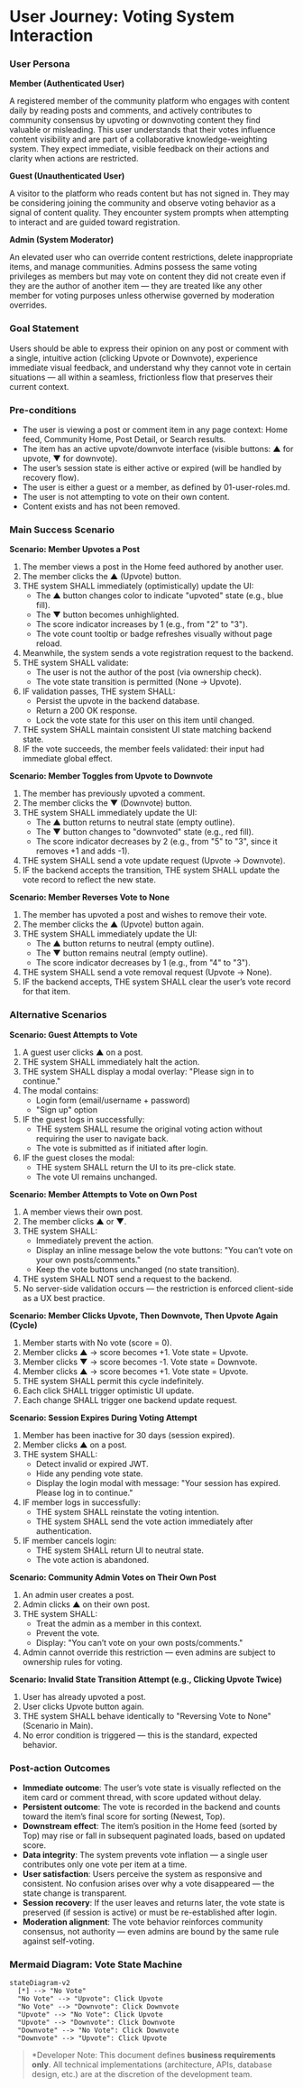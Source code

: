 # User Journey: Voting System Interaction

### User Persona

**Member (Authenticated User)**

A registered member of the community platform who engages with content daily by reading posts and comments, and actively contributes to community consensus by upvoting or downvoting content they find valuable or misleading. This user understands that their votes influence content visibility and are part of a collaborative knowledge-weighting system. They expect immediate, visible feedback on their actions and clarity when actions are restricted.

**Guest (Unauthenticated User)**

A visitor to the platform who reads content but has not signed in. They may be considering joining the community and observe voting behavior as a signal of content quality. They encounter system prompts when attempting to interact and are guided toward registration.

**Admin (System Moderator)**

An elevated user who can override content restrictions, delete inappropriate items, and manage communities. Admins possess the same voting privileges as members but may vote on content they did not create even if they are the author of another item — they are treated like any other member for voting purposes unless otherwise governed by moderation overrides.

### Goal Statement

Users should be able to express their opinion on any post or comment with a single, intuitive action (clicking Upvote or Downvote), experience immediate visual feedback, and understand why they cannot vote in certain situations — all within a seamless, frictionless flow that preserves their current context.

### Pre-conditions

- The user is viewing a post or comment item in any page context: Home feed, Community Home, Post Detail, or Search results.
- The item has an active upvote/downvote interface (visible buttons: ▲ for upvote, ▼ for downvote).
- The user’s session state is either active or expired (will be handled by recovery flow).
- The user is either a guest or a member, as defined by 01-user-roles.md.
- The user is not attempting to vote on their own content.
- Content exists and has not been removed.

### Main Success Scenario

**Scenario: Member Upvotes a Post**

1. The member views a post in the Home feed authored by another user.
2. The member clicks the ▲ (Upvote) button.
3. THE system SHALL immediately (optimistically) update the UI:
   - The ▲ button changes color to indicate "upvoted" state (e.g., blue fill).
   - The ▼ button becomes unhighlighted.
   - The score indicator increases by 1 (e.g., from "2" to "3").
   - The vote count tooltip or badge refreshes visually without page reload.
4. Meanwhile, the system sends a vote registration request to the backend.
5. THE system SHALL validate:
   - The user is not the author of the post (via ownership check).
   - The vote state transition is permitted (None → Upvote).
6. IF validation passes, THE system SHALL:
   - Persist the upvote in the backend database.
   - Return a 200 OK response.
   - Lock the vote state for this user on this item until changed.
7. THE system SHALL maintain consistent UI state matching backend state.
8. IF the vote succeeds, the member feels validated: their input had immediate global effect.

**Scenario: Member Toggles from Upvote to Downvote**

1. The member has previously upvoted a comment.
2. The member clicks the ▼ (Downvote) button.
3. THE system SHALL immediately update the UI:
   - The ▲ button returns to neutral state (empty outline).
   - The ▼ button changes to "downvoted" state (e.g., red fill).
   - The score indicator decreases by 2 (e.g., from "5" to "3", since it removes +1 and adds -1).
4. THE system SHALL send a vote update request (Upvote → Downvote).
5. IF the backend accepts the transition, THE system SHALL update the vote record to reflect the new state.

**Scenario: Member Reverses Vote to None**

1. The member has upvoted a post and wishes to remove their vote.
2. The member clicks the ▲ (Upvote) button again.
3. THE system SHALL immediately update the UI:
   - The ▲ button returns to neutral (empty outline).
   - The ▼ button remains neutral (empty outline).
   - The score indicator decreases by 1 (e.g., from "4" to "3").
4. THE system SHALL send a vote removal request (Upvote → None).
5. IF the backend accepts, THE system SHALL clear the user’s vote record for that item.

### Alternative Scenarios

**Scenario: Guest Attempts to Vote**

1. A guest user clicks ▲ on a post.
2. THE system SHALL immediately halt the action.
3. THE system SHALL display a modal overlay: "Please sign in to continue."
4. The modal contains:
   - Login form (email/username + password)
   - "Sign up" option
5. IF the guest logs in successfully:
   - THE system SHALL resume the original voting action without requiring the user to navigate back.
   - The vote is submitted as if initiated after login.
6. IF the guest closes the modal:
   - THE system SHALL return the UI to its pre-click state.
   - The vote UI remains unchanged.

**Scenario: Member Attempts to Vote on Own Post**

1. A member views their own post.
2. The member clicks ▲ or ▼.
3. THE system SHALL:
   - Immediately prevent the action.
   - Display an inline message below the vote buttons: "You can’t vote on your own posts/comments."
   - Keep the vote buttons unchanged (no state transition).
4. THE system SHALL NOT send a request to the backend.
5. No server-side validation occurs — the restriction is enforced client-side as a UX best practice.

**Scenario: Member Clicks Upvote, Then Downvote, Then Upvote Again (Cycle)**

1. Member starts with No vote (score = 0).
2. Member clicks ▲ → score becomes +1. Vote state = Upvote.
3. Member clicks ▼ → score becomes -1. Vote state = Downvote.
4. Member clicks ▲ → score becomes +1. Vote state = Upvote.
5. THE system SHALL permit this cycle indefinitely.
6. Each click SHALL trigger optimistic UI update.
7. Each change SHALL trigger one backend update request.

**Scenario: Session Expires During Voting Attempt**

1. Member has been inactive for 30 days (session expired).
2. Member clicks ▲ on a post.
3. THE system SHALL:
   - Detect invalid or expired JWT.
   - Hide any pending vote state.
   - Display the login modal with message: "Your session has expired. Please log in to continue."
4. IF member logs in successfully:
   - THE system SHALL reinstate the voting intention.
   - THE system SHALL send the vote action immediately after authentication.
5. IF member cancels login:
   - THE system SHALL return UI to neutral state.
   - The vote action is abandoned.

**Scenario: Community Admin Votes on Their Own Post**

1. An admin user creates a post.
2. Admin clicks ▲ on their own post.
3. THE system SHALL:
   - Treat the admin as a member in this context.
   - Prevent the vote.
   - Display: "You can’t vote on your own posts/comments."
4. Admin cannot override this restriction — even admins are subject to ownership rules for voting.

**Scenario: Invalid State Transition Attempt (e.g., Clicking Upvote Twice)**

1. User has already upvoted a post.
2. User clicks Upvote button again.
3. THE system SHALL behave identically to "Reversing Vote to None" (Scenario in Main).
4. No error condition is triggered — this is the standard, expected behavior.

### Post-action Outcomes

- **Immediate outcome**: The user’s vote state is visually reflected on the item card or comment thread, with score updated without delay.
- **Persistent outcome**: The vote is recorded in the backend and counts toward the item’s final score for sorting (Newest, Top).
- **Downstream effect**: The item’s position in the Home feed (sorted by Top) may rise or fall in subsequent paginated loads, based on updated score.
- **Data integrity**: The system prevents vote inflation — a single user contributes only one vote per item at a time.
- **User satisfaction**: Users perceive the system as responsive and consistent. No confusion arises over why a vote disappeared — the state change is transparent.
- **Session recovery**: If the user leaves and returns later, the vote state is preserved (if session is active) or must be re-established after login.
- **Moderation alignment**: The vote behavior reinforces community consensus, not authority — even admins are bound by the same rule against self-voting.

### Mermaid Diagram: Vote State Machine

```mermaid
stateDiagram-v2
  [*] --> "No Vote"
  "No Vote" --> "Upvote": Click Upvote
  "No Vote" --> "Downvote": Click Downvote
  "Upvote" --> "No Vote": Click Upvote
  "Upvote" --> "Downvote": Click Downvote
  "Downvote" --> "No Vote": Click Downvote
  "Downvote" --> "Upvote": Click Upvote
```

> *Developer Note: This document defines **business requirements only**. All technical implementations (architecture, APIs, database design, etc.) are at the discretion of the development team.